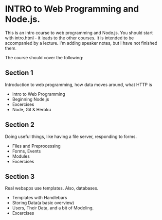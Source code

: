 # INTRO to Web Programming and Node.js.

This is an intro course to web programming and Node.js. You should start with intro.html - it leads to the other courses.
It is intended to be accompanied by a lecture. I'm adding speaker notes, but I have not finished them.

The course should cover the following:

## Section 1

 Introduction to web programming, how data moves around, what HTTP is
 * Intro to Web Programming
 * Beginning Node.js
 * Excercises
 * Node, Git & Heroku

## Section 2

 Doing useful things, like having a file server, responding to forms.
 * Files and Preprocessing
 * Forms, Events
 * Modules
 * Excercises

## Section 3

 Real webapps use templates. Also, databases.
 * Templates with Handlebars
 * Storing Data(a basic overview)
 * Users, Their Data, and a bit of Modeling.
 * Excercises
